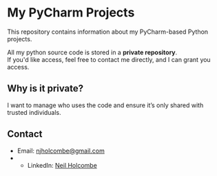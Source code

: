 # My PyCharm Projects

This repository contains information about my PyCharm-based Python projects.

All my python source code is stored in a **private repository**.  
If you'd like access, feel free to contact me directly, and I can grant you access.

## Why is it private?
I want to manage who uses the code and ensure it’s only shared with trusted individuals.

## Contact
- Email: njholcombe@gmail.com
- - LinkedIn: [Neil Holcombe](https://www.linkedin.com/in/neil-holcombe-0aba88372/)

